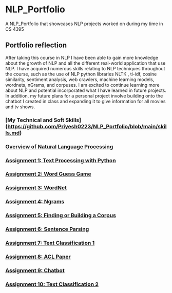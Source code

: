 # NLP_Portfolio
A NLP_Portfolio that showcases NLP projects worked on during my time in CS 4395


## Portfolio reflection

After taking this course in NLP I have been able to gain more knowledge about the growth of NLP and all the different real-world application that use NLP. I have acquired numerous skills relating to NLP techniques throughout the course, such as the use of NLP python libraries NLTK , ti-idf, cosine similarity, sentiment analysis, web crawlers, machine learning models, wordnets, nGrams, and corpuses. I am excited to continue learning more about NLP and potential incorporated what I have learned in future projects. In addition, my future plans for a personal project involve building onto the chatbot I created in class and expanding it to give information for all movies and tv shows.

### [My Technical and Soft Skills] (https://github.com/Priyesh0223/NLP_Portfolio/blob/main/skills.md)

### [Overview of Natural Language Processing](https://github.com/Priyesh0223/NLP_Portfolio/blob/main/Overview%20of%20NLP.pdf)

### [Assignment 1: Text Processing with Python](https://github.com/Priyesh0223/NLP_Portfolio/tree/main/Assignment%201)

### [Assignment 2: Word Guess Game](https://github.com/Priyesh0223/NLP_Portfolio/tree/main/Assignment%202)

### [Assignment 3: WordNet](https://github.com/Priyesh0223/NLP_Portfolio/tree/main/Assignment%203)

### [Assignment 4: Ngrams](https://github.com/Priyesh0223/NLP_Portfolio/tree/main/Assignment%204)

### [Assignment 5: Finding or Building a Corpus](https://github.com/Priyesh0223/NLP_Portfolio/tree/main/Assignment%205)

### [Assignment 6: Sentence Parsing](https://github.com/Priyesh0223/NLP_Portfolio/tree/main/Assignment%206)

### [Assignment 7: Text Classification 1](https://github.com/Priyesh0223/NLP_Portfolio/tree/main/Assignment%207)

### [Assignment 8: ACL Paper](https://github.com/Priyesh0223/NLP_Portfolio/tree/main/Assignment%208)

### [Assignment 9: Chatbot](https://github.com/Priyesh0223/NLP_Portfolio/tree/main/Assignment%209)

### [Assignment 10: Text Classification 2](https://github.com/Priyesh0223/NLP_Portfolio/tree/main/Assignment%2010)

